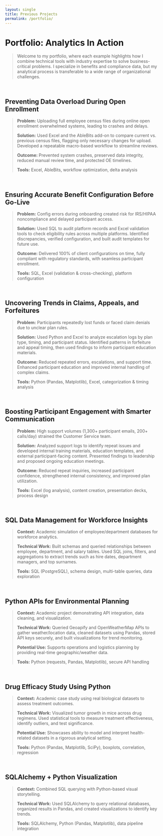 ```yaml
---
layout: single
title: Previous Projects
permalink: /portfolio/
---
```


# Portfolio: Analytics In Action

> Welcome to my portfolio, where each example highlights how I combine technical tools with industry expertise to solve business-critical problems. I specialize in benefits and compliance data, but my analytical process is transferable to a wide range of organizational challenges.
> 

<br>

## Preventing Data Overload During Open Enrollment
> **Problem:** Uploading full employee census files during online open enrollment overwhelmed systems, leading to crashes and delays.
> 
> **Solution:** Used Excel and the AbleBits add-on to compare current vs. previous census files, flagging only necessary changes for upload. Developed a repeatable macro-based workflow to streamline reviews.
> 
> **Outcome:** Prevented system crashes, preserved data integrity, reduced manual review time, and protected OE timelines.
> 
> **Tools:** Excel, AbleBits, workflow optimization, delta analysis
> 

<br>

## Ensuring Accurate Benefit Configuration Before Go-Live
> **Problem:** Config errors during onboarding created risk for IRS/HIPAA noncompliance and delayed participant access.
> 
> **Solution:** Used SQL to audit platform records and Excel validation tools to check eligibility rules across multiple platforms. Identified discrepancies, verified configuration, and built audit templates for future use.
> 
> **Outcome:** Delivered 100% of client configurations on time, fully compliant with regulatory standards, with seamless participant enrollment.
> 
> **Tools:** SQL, Excel (validation & cross-checking), platform configuration
> 

<br>

## Uncovering Trends in Claims, Appeals, and Forfeitures
> **Problem:** Participants repeatedly lost funds or faced claim denials due to unclear plan rules.
> 
> **Solution:** Used Python and Excel to analyze escalation logs by plan type, timing, and participant status. Identified patterns in forfeiture and appeal timing, then used findings to inform participant education materials.
> 
> **Outcome:** Reduced repeated errors, escalations, and support time. Enhanced participant education and improved internal handling of complex claims.
> 
> **Tools:** Python (Pandas, Matplotlib), Excel, categorization & timing analysis
> 

<br>

## Boosting Participant Engagement with Smarter Communication
> **Problem:** High support volumes (1,300+ participant emails, 200+ calls/day) strained the Customer Service team.
> 
> **Solution:** Analyzed support logs to identify repeat issues and developed internal training materials, education templates, and external participant-facing content. Presented findings to leadership and proposed ongoing education meetings.
> 
> **Outcome:** Reduced repeat inquiries, increased participant confidence, strengthened internal consistency, and improved plan utilization.
> 
> **Tools:** Excel (log analysis), content creation, presentation decks, process design
> 

<br>

## SQL Data Management for Workforce Insights
> **Context:** Academic simulation of employee/department databases for workforce analytics.
> 
> **Technical Work:** Built schemas and queried relationships between employee, department, and salary tables. Used SQL joins, filters, and aggregations to extract trends such as hire dates, department managers, and top surnames.
> 
> **Tools:** SQL (PostgreSQL), schema design, multi-table queries, data exploration
> 

<br>

## Python APIs for Environmental Planning
> **Context:** Academic project demonstrating API integration, data cleaning, and visualization.
> 
> **Technical Work:** Queried Geoapify and OpenWeatherMap APIs to gather weather/location data, cleaned datasets using Pandas, stored API keys securely, and built visualizations for trend monitoring.
> 
> **Potential Use:** Supports operations and logistics planning by providing real-time geographic/weather data.
> 
> **Tools:** Python (requests, Pandas, Matplotlib), secure API handling
> 

<br>

## Drug Efficacy Study Using Python
> **Context:** Academic case study using real biological datasets to assess treatment outcomes.
> 
> **Technical Work:** Visualized tumor growth in mice across drug regimens. Used statistical tools to measure treatment effectiveness, identify outliers, and test significance.
> 
> **Potential Use:** Showcases ability to model and interpret health-related datasets in a rigorous analytical setting.
> 
> **Tools:** Python (Pandas, Matplotlib, SciPy), boxplots, correlation, regression
> 

<br>

## SQLAlchemy + Python Visualization
> **Context:** Combined SQL querying with Python-based visual storytelling.
> 
> **Technical Work:** Used SQLAlchemy to query relational databases, organized results in Pandas, and created visualizations to identify key trends.
> 
> **Tools:** SQLAlchemy, Python (Pandas, Matplotlib), data pipeline integration
> 
